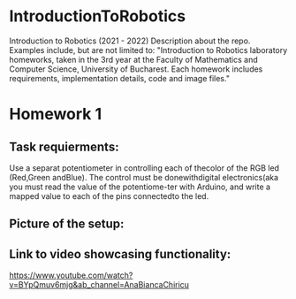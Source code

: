 # IntroductionToRobotics
Introduction to Robotics (2021 - 2022) Description about the repo. Examples include, but are not limited to: "Introduction to Robotics laboratory homeworks, taken in the 3rd year at the Faculty of Mathematics and Computer Science, University of Bucharest. Each homework includes requirements, implementation details, code and image files." 
# Homework 1 
## Task requierments:
Use a separat potentiometer in controlling each of thecolor of the RGB led (Red,Green andBlue).  The control must be donewithdigital electronics(aka you must read the value of the potentiome-ter with Arduino, and write a mapped value to each of the pins connectedto the led.
## Picture of the setup:

## Link to video showcasing functionality:
https://www.youtube.com/watch?v=BYpQmuv6mjg&ab_channel=AnaBiancaChiricu

